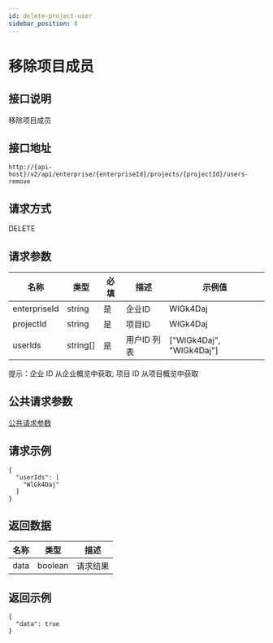 ```yaml
---
id: delete-project-user
sidebar_position: 8
---
```


# 移除项目成员

## 接口说明

移除项目成员

## 接口地址

```
http://{api-host}/v2/api/enterprise/{enterpriseId}/projects/{projectId}/users-remove
```

## 请求方式

DELETE

## 请求参数

| 名称 | 类型 | 必填 | 描述 | 示例值 |
| ---- | ---- | ---- | ---- | ------ |
| enterpriseId | string | 是 | 企业ID | WlGk4Daj |
| projectId | string | 是 | 项目ID | WlGk4Daj |
| userIds | string[] | 是 | 用户ID 列表 | ["WlGk4Daj", "WlGk4Daj"] |

提示：企业 ID 从企业概览中获取; 项目 ID 从项目概览中获取

## 公共请求参数

[公共请求参数](../../../open-api#公共请求参数)

## 请求示例

```
{
  "userIds": [
    "WlGk4Daj"
  ]
}
```


## 返回数据

| 名称 | 类型   | 描述     |
| ---- | ------ | -------- |
| data   | boolean | 请求结果 |

## 返回示例

```
{
  "data": true
}
```
